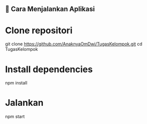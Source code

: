 ## 🚀 Cara Menjalankan Aplikasi

# Clone repositori
git clone https://github.com/AnaknyaOmDwi/TugasKelompok.git
cd TugasKelompok

# Install dependencies
npm install

# Jalankan
npm start
